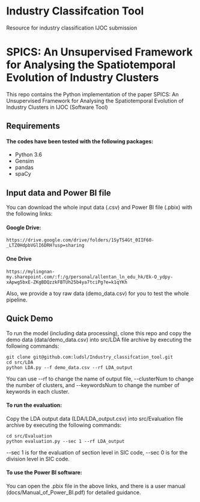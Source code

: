 # Industry Classifcation Tool

Resource for industry classification IJOC submission

# SPICS: An Unsupervised Framework for Analysing the Spatiotemporal Evolution of Industry Clusters 

This repo contains the Python implementation of the paper SPICS: An Unsupervised Framework for Analysing the Spatiotemporal Evolution of Industry Clusters in IJOC (Software Tool)

## Requirements

#### The codes have been tested with the following packages:
* Python 3.6
* Gensim
* pandas
* spaCy

## Input data and Power BI file 

You can download the whole input data (.csv) and Power BI file (.pbix) with the following links:

#### Google Drive:

```
https://drive.google.com/drive/folders/1SyTS4Gt_0IIF60-_LTZ0HdpbVGlI6DRH?usp=sharing
```
#### One Drive
```
https://mylingnan-my.sharepoint.com/:f:/g/personal/allentan_ln_edu_hk/Ek-O_ydpy-xApwg5bxE-ZKgBDQzzkFBTUh25b4ya7tciPg?e=k1qYKh
```

Also, we provide a toy raw data (demo_data.csv) for you to test the whole pipeline.

## Quick Demo

To run the model (including data processing), clone this repo and copy the demo data (data/demo_data.csv) into src/LDA file archive by executing the following commands:

``` 
git clone git@github.com:ludsl/Industry_classifcation_tool.git
cd src/LDA
python LDA.py --f demo_data.csv --rf LDA_output
```

You can use --rf to change the name of output file, --clusterNum to change the number of clusters, and --keywordsNum to change the number of keywords in each cluster. 

#### To run the evaluation:

Copy the LDA output data (LDA/LDA_output.csv) into src/Evaluation file archive by executing the following commands:

``` 
cd src/Evaluation
python evaluation.py --sec 1 --rf LDA_output
``` 
--sec 1 is for the evaluation of section level in SIC code, --sec 0 is for the division level in SIC code. 

#### To use the Power BI software:

You can open the .pbix file in the above links, and there is a user manual (docs/Manual_of_Power_BI.pdf) for detailed guidance. 

